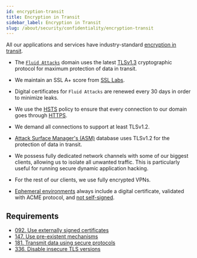 ```yaml
---
id: encryption-transit
title: Encryption in Transit
sidebar_label: Encryption in Transit
slug: /about/security/confidentiality/encryption-transit
---
```


All our applications and services have industry-standard
[encryption in transit](/criteria/requirements/224).

- The [`Fluid Attacks`](https://fluidattacks.com/) domain
  uses the latest [TLSv1.3](/criteria/requirements/181)
  cryptographic protocol
  for maximum protection of data in transit.

- We maintain an SSL A+ score from
  [SSL Labs](https://www.ssllabs.com/ssltest/analyze.html?d=fluidattacks.com&latest).

- Digital certificates for `Fluid Attacks` are renewed
  every 30 days
  in order to minimize leaks.

- We use the
  [HSTS](https://es.wikipedia.org/wiki/HTTP_Strict_Transport_Security)
  policy
  to ensure that every connection to our domain
  goes through [HTTPS](https://en.wikipedia.org/wiki/HTTPS).

- We demand all connections
  to support at least TLSv1.2.

- [Attack Surface Manager's (ASM)](https://app.fluidattacks.com/)
  database uses TLSv1.2
  for the protection of data in transit.

- We possess fully dedicated network channels
  with some of our biggest clients,
  allowing us to isolate all unwanted traffic.
  This is particularly useful
  for running secure dynamic application hacking.

- For the rest of our clients,
  we use fully encrypted VPNs.

- [Ephemeral environments](../integrity/developing-integrity#ephemeral-environments)
  always include a digital certificate,
  validated with ACME protocol,
  and [not self-signed](/criteria/requirements/092).

## Requirements

- [092. Use externally signed certificates](/criteria/requirements/092)
- [147. Use pre-existent mechanisms](/criteria/requirements/147)
- [181. Transmit data using secure protocols](/criteria/requirements/181)
- [336. Disable insecure TLS versions](/criteria/requirements/336)
